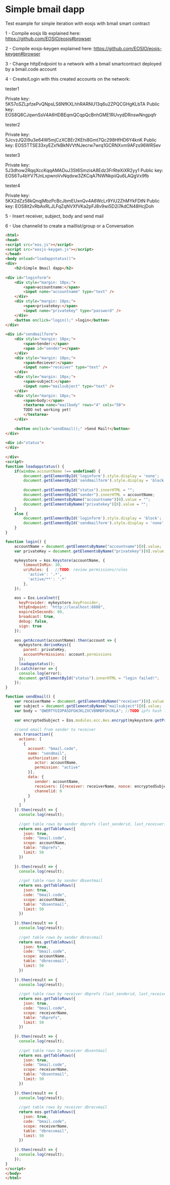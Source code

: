 # Simple bmail dapp

Test example for simple iteration with eosjs with bmail smart contract

1 - Compile eosjs lib explained here: https://github.com/EOSIO/eosjs#browser

2 - Compile eosjs-keygen explained here: https://github.com/EOSIO/eosjs-keygen#browser

3 - Change httpEndpoint to a network with a bmail smartcontract deployed by a bmail.code account

4 - Create/Login with this created accounts on the network:

tester1

Private key: 5K57oSZLpfzePvQNpsLS6NfKXLhhRARNU13q6u2ZPQCGHgKLbTA
Public key: EOS8Q8CJqwnSsV4A6HDBEqmQCqpQcBnhGME1RUvydDRnswNngpqfr

tester2

Private key: 5JcvzJQ2i9u3e64W5mjCzXCBEr2KEhi8Gmt7Qc298HfHD6Y4knK
Public key: EOS5TTSE33xyEZxfkBkNVVtNJecrw7wrq1GCRNXvm9AFzs96WRSev

tester3

Private key: 5J3dhow2RqqXccKqqAMADuJ3St6SmzisA8Edz3FrRteXiXR2yy1
Public key: EOS6Tu4bYV7fJnLxpwroVvNqdxw3ZKCqA7NWNkpiiQu6LAQgVx9fb

tester4

Private key: 5KX2dZz58kQnqjMbzPcBcJbmEUxnQv4A6WcLr9YiU2ZhMYkFDtN
Public key: EOS8it2vRbAxRLJLFqZqNVXfVKa2pFJ8v9wi5D2i7AdCN48HcjDoh

5 - Insert receiver, subject, body and send mail

6 - Use channelid to create a maillist/group or a Conversation

```html
<html>
<head>
<script src="eos.js"></script>
<script src="eosjs-keygen.js"></script>
</head>
<body onload="loadappstatus()">
<div>
    <h2>Simple Bmail dapp</h2>
	
<div id="loginform">
	<div style="margin: 10px;">
		<span>accountname:</span>
		<input name="accountname" type="text" />
	</div>
	<div style="margin: 10px;">
		<span>privatekey:</span>
		<input name="privatekey" type="password" />
	</div>
	<button onclick="login();" >login</button>
</div>
	
<div id="sendmailform">	
	<div style="margin: 10px;">
		<span>Sender:</span>
		<span id="sender"></span>
	</div>
	<div style="margin: 10px;">
		<span>Reciever:</span>
		<input name="receiver" type="text" />
	</div>
	<div style="margin: 10px;">
		<span>subject:</span>
		<input name="mailsubject" type="text" />
	</div>
	<div style="margin: 10px;">
		<span>body:</span>
		<textarea name="mailbody" rows="4" cols="50">
		TODO not working yet!
		</textarea>
	</div>
	
	<button onclick="sendEmail();" >Send Mail!</button>
</div>
	
<div id="status">	
</div>	
	
</div>
<script>
function loadappstatus() {
	if(window.accountName !== undefined) {
		document.getElementById('loginform').style.display = 'none';
		document.getElementById('sendmailform').style.display = 'block';
		
		document.getElementById("status").innerHTML = "";
		document.getElementById("sender").innerHTML = accountName;
		document.getElementsByName("accountname")[0].value = "";
	    document.getElementsByName("privatekey")[0].value = "";
	}
	else {
		document.getElementById('loginform').style.display = 'block';
		document.getElementById('sendmailform').style.display = 'none';
	}	
}

function login() {
	accountName = document.getElementsByName("accountname")[0].value;
	var privateKey = document.getElementsByName("privatekey")[0].value;

	mykeystore = kos.Keystore(accountName, {
		timeoutInMin: 30,
		uriRules: {   //TODO: review permissions/rules
		  'active': '.*',
		  'active/**': '.*'
		},
    });

	eos = Eos.Localnet({
	  keyProvider: mykeystore.keyProvider,
	  httpEndpoint: "http://localhost:8888",
	  expireInSeconds: 60,
	  broadcast: true,
	  debug: false,
	  sign: true
	});
	
	eos.getAccount(accountName).then(account => {
      mykeystore.deriveKeys({
        parent: privateKey,
        accountPermissions: account.permissions
      });
	  loadappstatus();
    }).catch(error => {
	  console.log(error);
	  document.getElementById("status").innerHTML = "login failed!";
	});
}

function sendEmail() {
	var receiverName = document.getElementsByName("receiver")[0].value;
	var subject = document.getElementsByName("mailsubject")[0].value;
    var body = "QWERTYUIOPASDFGHJKLZXCVBNMDFGHJKLA"; //TODO ipfs hash for now
	
	var encryptedSubject = Eos.modules.ecc.Aes.encrypt(mykeystore.getPrivateKey('active'), mykeystore.getPublicKey('active'), subject);
	
	//send email from sender to receiver
	eos.transaction({
	  actions: [
		{
		  account: "bmail.code",
		  name: "sendmail",
		  authorization: [{
			 actor: accountName,
			 permission: "active"
		  }],
		  data: {
			 sender: accountName,
			 receivers: [{receiver: receiverName, nonce: encryptedSubject.nonce, subjecthash: encryptedSubject.message, mailhash: body}],
			 channelid: 0
		  }
		}
	  ]
	}).then(result => {
	  console.log(result);
	
	  //get table rows by sender dbprefs (last_senderid, last_receiverid)
	  return eos.getTableRows({
		json: true,
		code: "bmail.code",
		scope: accountName,
		table: "dbprefs",
		limit: 50
	  })
	  
	}).then(result => {
	  console.log(result);
	
	  //get table rows by sender dbsentmail
	  return eos.getTableRows({
		json: true,
		code: "bmail.code",
		scope: accountName,
		table: "dbsentmail",
		limit: 50
	  })
	  
	}).then(result => {
	  console.log(result);
	
	  //get table rows by sender dbrecvmail
	  return eos.getTableRows({
		json: true,
		code: "bmail.code",
		scope: accountName,
		table: "dbrecvmail",
		limit: 50
	  })
	  
	}).then(result => {
	  console.log(result);
	
	  //get table rows by receiver dbprefs (last_senderid, last_receiverid)
	  return eos.getTableRows({
		json: true,
		code: "bmail.code",
		scope: receiverName,
		table: "dbprefs",
		limit: 50
	  })
	  
	}).then(result => {
	  console.log(result);
	
	  //get table rows by receiver dbsentmail
	  return eos.getTableRows({
		json: true,
		code: "bmail.code",
		scope: receiverName,
		table: "dbsentmail",
		limit: 50
	  })
	  
	}).then(result => {
	  console.log(result);
	
	  //get table rows by receiver dbrecvmail
	  return eos.getTableRows({
		json: true,
		code: "bmail.code",
		scope: receiverName,
		table: "dbrecvmail",
		limit: 50
	  })
	  
	}).then(result => {
	  console.log(result);
	});
}
</script>
</body>
</html>
```
